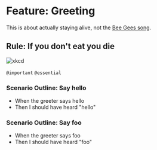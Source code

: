 # Feature: Greeting

This is about actually staying alive,
not the [Bee Gees song](https://www.youtube.com/watch?v=I_izvAbhExY).

## Rule: If you don't eat you die

![xkcd](https://imgs.xkcd.com/comics/lunch_2x.png)

`@important` `@essential`

### Scenario Outline: Say hello

- When the greeter says hello
- Then I should have heard "hello"

### Scenario Outline: Say foo

- When the greeter says foo
- Then I should have heard "foo"